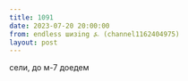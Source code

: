 ```yaml
---
title: 1091
date: 2023-07-20 20:00:00
from: endless шизing ⍼ (channel1162404975)
layout: post
---
```


сели, до м-7 доедем
